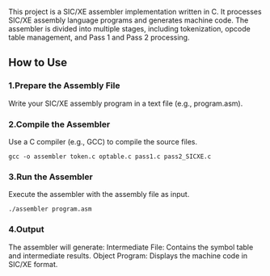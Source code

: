 This project is a SIC/XE assembler implementation written in C. It processes SIC/XE assembly language programs and generates machine code. The assembler is divided into multiple stages, including tokenization, opcode table management, and Pass 1 and Pass 2 processing.

## How to Use
### 1.Prepare the Assembly File
Write your SIC/XE assembly program in a text file (e.g., program.asm).

### 2.Compile the Assembler
Use a C compiler (e.g., GCC) to compile the source files.

`gcc -o assembler token.c optable.c pass1.c pass2_SICXE.c`

### 3.Run the Assembler
Execute the assembler with the assembly file as input.

`./assembler program.asm`

### 4.Output
The assembler will generate:
Intermediate File: Contains the symbol table and intermediate results.
Object Program: Displays the machine code in SIC/XE format.
